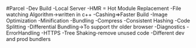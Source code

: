 <!-- #Namaste React -->

#Parcel
-Dev Build
-Local Server
-HMR = Hot Module Replacement
-File watching Algorithm->written in c++
-Cashing=>Faster Build
-Image Optimization
-Minification
-Bundling
-Compress
-Consistent Hashing
-Code Splitting
-Differential Bundling->To support thr older browser
-Diagnostics
-ErrorHandling
-HTTPS
-Tree Shaking-remove unused code 
-Different dev and prod bundlers
